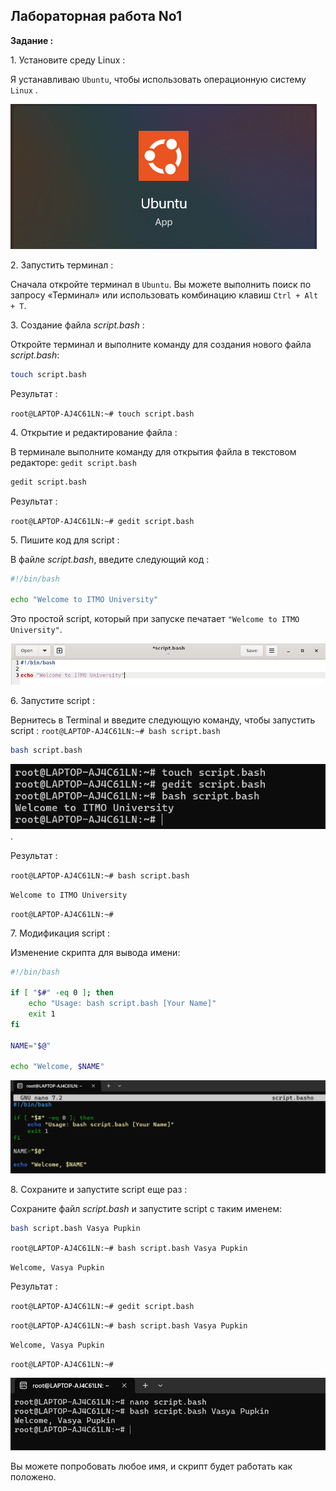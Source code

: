 ## Лабораторная работа No1

**Задание :**

1\. Установите среду Linux :

Я устанавливаю `Ubuntu`, чтобы использовать операционную систему `Linux` .

![image](https://github.com/haha523/lab-1.linux/blob/fdcb31455a00e4e6a97fb9052e089b2bb2f124b4/app%20Ubuntu.png)

2\. Запустить терминал :

Сначала откройте терминал в `Ubuntu`. Вы можете выполнить поиск по запросу «Терминал» или использовать комбинацию клавиш `Ctrl + Alt + T`.

3\. Создание файла *script.bash* :

Откройте терминал и выполните команду для создания нового файла *script.bash*:

```bash
touch script.bash
```
Результат :
 
 `root@LAPTOP-AJ4C61LN:~# touch script.bash`

4\. Открытие и редактирование файла :

В терминале выполните команду для открытия файла в текстовом редакторе:  `gedit script.bash`

```bash
gedit script.bash
```
Результат :

`root@LAPTOP-AJ4C61LN:~# gedit script.bash`

5\. Пишите код для script :

В файле *script.bash*, введите следующий код :

```bash
#!/bin/bash

echo "Welcome to ITMO University"
```

Это простой script, который при запуске печатает `"Welcome to ITMO University"`.

![image](https://github.com/haha523/lab-1.linux/blob/780f6bef032d2aa0729235691c3419cfeb92247f/png%20for%20linux%201/png%20code%20linux%201.png)


6\. Запустите script :

Вернитесь в Terminal и введите следующую команду, чтобы запустить script :  `root@LAPTOP-AJ4C61LN:~# bash script.bash`

```bash
bash script.bash
```

![image](https://github.com/haha523/lab-1.linux/blob/33608dcd081c3cf4540988429c780e14442bef42/png%20for%20linux%201/png%20input%20linux%201.png).

Результат :

`root@LAPTOP-AJ4C61LN:~# bash script.bash`

`Welcome to ITMO University`

`root@LAPTOP-AJ4C61LN:~#`

7\. Модификация script :

Изменение скрипта для вывода имени:

```bash
#!/bin/bash

if [ "$#" -eq 0 ]; then
    echo "Usage: bash script.bash [Your Name]"
    exit 1
fi

NAME="$@"

echo "Welcome, $NAME"
```

![image](https://github.com/haha523/lab-1.linux/blob/a91cf3aeeba355060bbaec4fa21a5380c5dd357d/code%20linux%201.2.png)


8\. Сохраните и запустите script еще раз :

Сохраните файл *script.bash* и запустите script с таким именем:

```bash
bash script.bash Vasya Pupkin
```

`root@LAPTOP-AJ4C61LN:~# bash script.bash Vasya Pupkin`

`Welcome, Vasya Pupkin`

Результат :

`root@LAPTOP-AJ4C61LN:~# gedit script.bash`

`root@LAPTOP-AJ4C61LN:~# bash script.bash Vasya Pupkin`

`Welcome, Vasya Pupkin`

`root@LAPTOP-AJ4C61LN:~#`


![image](https://github.com/haha523/lab-1.linux/blob/13dcdb7ba59d86f17334aa679b8059ecf912872e/input%201.2.png)

 
Вы можете попробовать любое имя, и скрипт будет работать как положено.
